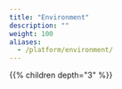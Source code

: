 ```yaml
---
title: "Environment"
description: ""
weight: 100
aliases:
  - /platform/environment/
---
```


{{% children depth="3" %}}

